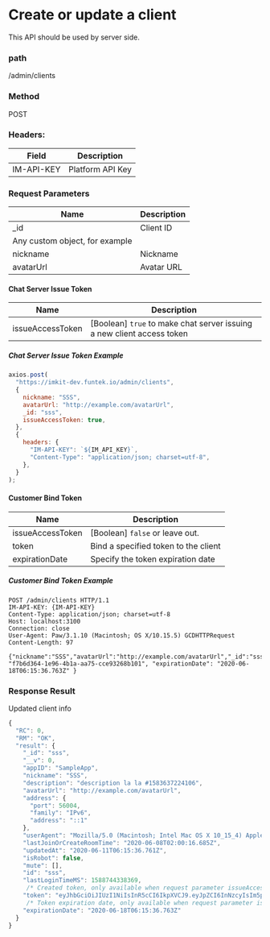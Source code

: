 # Create or update a client

This API should be used by server side.

### path

/admin/clients

### Method

POST

### Headers:

| Field      | Description      |
| ---------- | ---------------- |
| IM-API-KEY | Platform API Key |

### Request Parameters

| Name                           | Description |
| ------------------------------ | ----------- |
| \_id                           | Client ID   |
| Any custom object, for example |
| nickname                       | Nickname    |
| avatarUrl                      | Avatar URL  |

#### Chat Server Issue Token

| Name             | Description                                                            |
| ---------------- | ---------------------------------------------------------------------- |
| issueAccessToken | [Boolean] `true` to make chat server issuing a new client access token |

##### Chat Server Issue Token Example


```javascript
axios.post(
  "https://imkit-dev.funtek.io/admin/clients",
  {
    nickname: "SSS",
    avatarUrl: "http://example.com/avatarUrl",
    _id: "sss",
    issueAccessToken: true,
  },
  {
    headers: {
      "IM-API-KEY": `${IM_API_KEY}`,
      "Content-Type": "application/json; charset=utf-8",
    },
  }
);
```

#### Customer Bind Token

| Name             | Description                          |
| ---------------- | ------------------------------------ |
| issueAccessToken | [Boolean] `false` or leave out.      |
| token            | Bind a specified token to the client |
| expirationDate   | Specify the token expiration date    |

##### Customer Bind Token Example

```
POST /admin/clients HTTP/1.1
IM-API-KEY: {IM-API-KEY}
Content-Type: application/json; charset=utf-8
Host: localhost:3100
Connection: close
User-Agent: Paw/3.1.10 (Macintosh; OS X/10.15.5) GCDHTTPRequest
Content-Length: 97

{"nickname":"SSS","avatarUrl":"http://example.com/avatarUrl","_id":"sss","token": "f7b6d364-1e96-4b1a-aa75-cce93268b101", "expirationDate": "2020-06-18T06:15:36.763Z" }

```

### Response Result

Updated client info

```javascript
{
  "RC": 0,
  "RM": "OK",
  "result": {
    "_id": "sss",
    "__v": 0,
    "appID": "SampleApp",
    "nickname": "SSS",
    "description": "description la la #1583637224106",
    "avatarUrl": "http://example.com/avatarUrl",
    "address": {
      "port": 56004,
      "family": "IPv6",
      "address": "::1"
    },
    "userAgent": "Mozilla/5.0 (Macintosh; Intel Mac OS X 10_15_4) AppleWebKit/537.36 (KHTML, like Gecko) Chrome/81.0.4044.129 Safari/537.36",
    "lastJoinOrCreateRoomTime": "2020-06-08T02:00:16.685Z",
    "updatedAt": "2020-06-11T06:15:36.761Z",
    "isRobot": false,
    "mute": [],
    "id": "sss",
    "lastLoginTimeMS": 1588744338369,
     /* Created token, only available when request parameter issueAccessToken is true */
    "token": "eyJhbGciOiJIUzI1NiIsInR5cCI6IkpXVCJ9.eyJpZCI6InNzcyIsIm5pY2tuYW1lIjoiU1NTIiwiZXhwIjoxNTkyNDYwOTM2LCJpYXQiOjE1OTE4NTYxMzZ9.UXNfwcyOTJQT1ebElVBOPwNnkMByUZnzxZrlKIZ8LT8",
     /* Token expiration date, only available when request parameter issueAccessToken is true */
    "expirationDate": "2020-06-18T06:15:36.763Z"
  }
}
```
